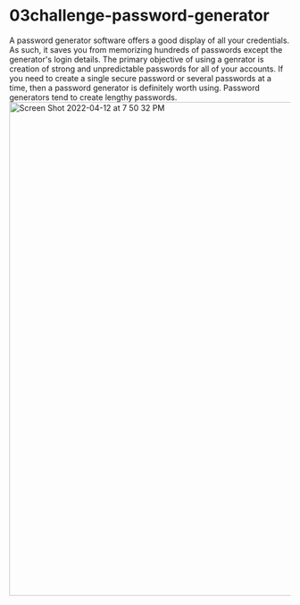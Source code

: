# 03challenge-password-generator

A password generator software offers a good display of all your credentials. As such, it saves you from memorizing hundreds of passwords except the generator's login details. The primary objective of using a genrator is creation of strong and unpredictable passwords for all of your accounts. If you need to create a single secure password or several passwords at a time, then a password generator is definitely worth using. Password generators tend to create lengthy passwords.
<img width="884" alt="Screen Shot 2022-04-12 at 7 50 32 PM" src="https://user-images.githubusercontent.com/101417047/163077685-926fe6e7-1ced-4001-b5ff-2fe4a932858c.png">
